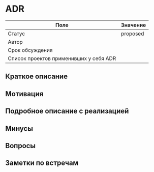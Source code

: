 # ADR
| Поле                                   | Значение |
|----------------------------------------|----------|
| Статус                                 | proposed |
| Автор                                  |          |
| Срок обсуждения                        |          |
| Список проектов применивших у себя ADR |          |

## Краткое описание

## Мотивация

## Подробное описание с реализацией

## Минусы

## Вопросы

## Заметки по встречам